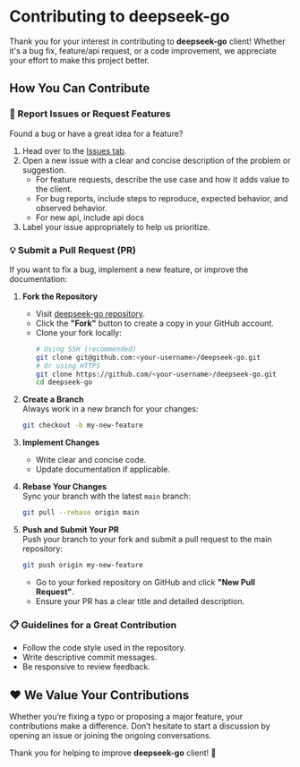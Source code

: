 # Contributing to deepseek-go

Thank you for your interest in contributing to **deepseek-go** client! Whether it's a bug fix, feature/api request, or a code improvement, we appreciate your effort to make this project better.  

## How You Can Contribute

### 🐛 Report Issues or Request Features
Found a bug or have a great idea for a feature?  
1. Head over to the [Issues tab](https://github.com/kashifkhan0771/deepseek-go/issues).  
2. Open a new issue with a clear and concise description of the problem or suggestion.  
   - For feature requests, describe the use case and how it adds value to the client.
   - For bug reports, include steps to reproduce, expected behavior, and observed behavior.  
   - For new api, include api docs
3. Label your issue appropriately to help us prioritize.  

### 💡 Submit a Pull Request (PR)
If you want to fix a bug, implement a new feature, or improve the documentation:  

1. **Fork the Repository**  
   - Visit [deepseek-go repository](https://github.com/kashifkhan0771/deepseek-go).  
   - Click the **"Fork"** button to create a copy in your GitHub account.  
   - Clone your fork locally:  
     ```bash
     # Using SSH (recommended)
     git clone git@github.com:<your-username>/deepseek-go.git
     # Or using HTTPS
     git clone https://github.com/<your-username>/deepseek-go.git
     cd deepseek-go
     ```  

2. **Create a Branch**  
   Always work in a new branch for your changes:  
   ```bash
   git checkout -b my-new-feature
   ```  

3. **Implement Changes**  
   - Write clear and concise code.  
   - Update documentation if applicable.  

4. **Rebase Your Changes**  
   Sync your branch with the latest `main` branch:  
   ```bash
   git pull --rebase origin main
   ```  

5. **Push and Submit Your PR**  
   Push your branch to your fork and submit a pull request to the main repository:  
   ```bash
   git push origin my-new-feature
   ```  
   - Go to your forked repository on GitHub and click **"New Pull Request"**.  
   - Ensure your PR has a clear title and detailed description.  

### 📋 Guidelines for a Great Contribution
- Follow the code style used in the repository.  
- Write descriptive commit messages.  
- Be responsive to review feedback.  

## ❤️ We Value Your Contributions
Whether you’re fixing a typo or proposing a major feature, your contributions make a difference. Don’t hesitate to start a discussion by opening an issue or joining the ongoing conversations.  

Thank you for helping to improve **deepseek-go** client! 🐋
